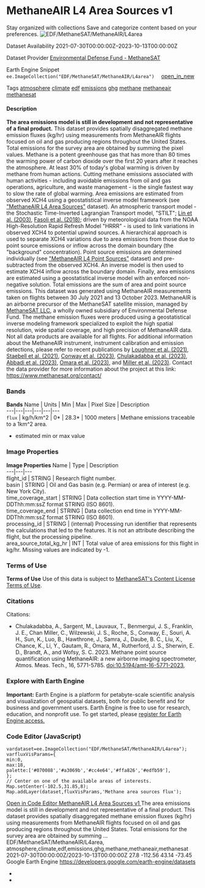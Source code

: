  
#  MethaneAIR L4 Area Sources v1 
Stay organized with collections  Save and categorize content based on your preferences. 
![EDF/MethaneSAT/MethaneAIR/L4area](https://developers.google.com/earth-engine/datasets/images/EDF/EDF_MethaneSAT_MethaneAIR_L4area_sample.png) 

Dataset Availability
    2021-07-30T00:00:00Z–2023-10-13T00:00:00Z 

Dataset Provider
     [ Environmental Defense Fund - MethaneSAT ](https://methanesat.org) 

Earth Engine Snippet
     `    ee.ImageCollection("EDF/MethaneSAT/MethaneAIR/L4area")   ` [ open_in_new ](https://code.earthengine.google.com/?scriptPath=Examples:Datasets/EDF/EDF_MethaneSAT_MethaneAIR_L4area) 

Tags
     [atmosphere](https://developers.google.com/earth-engine/datasets/tags/atmosphere) [climate](https://developers.google.com/earth-engine/datasets/tags/climate) [edf](https://developers.google.com/earth-engine/datasets/tags/edf) [emissions](https://developers.google.com/earth-engine/datasets/tags/emissions) [ghg](https://developers.google.com/earth-engine/datasets/tags/ghg) [methane](https://developers.google.com/earth-engine/datasets/tags/methane) [methaneair](https://developers.google.com/earth-engine/datasets/tags/methaneair) [methanesat](https://developers.google.com/earth-engine/datasets/tags/methanesat)
#### Description
**The area emissions model is still in development and not representative of a final product.**
This dataset provides spatially disaggregated methane emission fluxes (kg/hr) using measurements from MethaneAIR flights focused on oil and gas producing regions throughout the United States. Total emissions for the survey area are obtained by summing the pixel values.
Methane is a potent greenhouse gas that has more than 80 times the warming power of carbon dioxide over the first 20 years after it reaches the atmosphere. At least 30% of today's global warming is driven by methane from human actions. Cutting methane emissions associated with human activities - including avoidable emissions from oil and gas operations, agriculture, and waste management - is the single fastest way to slow the rate of global warming.
Area emissions are estimated from observed XCH4 using a geostatistical inverse model framework (see ["MethaneAIR L4 Area Sources"](https://developers.google.com/earth-engine/datasets/catalog/EDF_MethaneSAT_MethaneAIR_L4area) dataset). An atmospheric transport model - the Stochastic Time-Inverted Lagrangian Transport model, "STILT"; [Lin et al. (2003)](https://doi.org/10.1029/2002JD003161), [Fasoli et al. (2018)](https://doi.org/10.5194/gmd-11-2813-2018); driven by meteorological data from the NOAA High-Resolution Rapid Refresh Model "HRRR" - is used to link variations in observed XCH4 to potential upwind sources. A hierarchical approach is used to separate XCH4 variations due to area emissions from those due to point source emissions or inflow across the domain boundary (the "background" concentration). Point source emissions are determined individually (see ["MethaneAIR L4 Point Sources"](https://developers.google.com/earth-engine/datasets/catalog/EDF_MethaneSAT_MethaneAIR_L4point) dataset) and pre-subtracted from the observed XCH4. An inverse model is then used to estimate XCH4 inflow across the boundary domain. Finally, area emissions are estimated using a geostatistical inverse model with an enforced non-negative solution. Total emissions are the sum of area and point source emissions.
This dataset was generated using MethaneAIR measurements taken on flights between 30 July 2021 and 13 October 2023. MethaneAIR is an airborne precursor of the MethaneSAT satellite mission, managed by [MethaneSAT LLC](https://www.methanesat.org/), a wholly owned subsidiary of Environmental Defense Fund. The methane emission fluxes were produced using a geostatistical inverse modeling framework specialized to exploit the high spatial resolution, wide spatial coverage, and high precision of MethaneAIR data. Not all data products are available for all flights.
For additional information about the MethaneAIR instrument, instrument calibration and emission detections, please refer to recent publications by [Loughner et al. (2021)](https://doi.org/10.1175/JAMC-D-20-0158.1), [Staebell et al. (2021)](https://doi.org/10.5194/amt-14-3737-2021), [Conway et al. (2023)](https://doi.org/10.5194/amt-2023-111), [Chulakadabba et al. (2023)](https://doi.org/10.5194/egusphere-2023-822), [Abbadi et al. (2023)](https://doi.org/10.31223/X51D4C), [Omara et al. (2023)](https://doi.org/10.5194/essd-15-3761-2023), and [Miller et al. (2023)](https://doi.org/10.5194/egusphere-2023-1962).
Contact the data provider for more information about the project at this link: <https://www.methanesat.org/contact/>
### Bands
**Bands**
Name | Units | Min | Max | Pixel Size | Description  
---|---|---|---|---|---  
`flux` | kg/h/km^2 |  0*  |  28.3*  |  1000 meters  | Methane emissions traceable to a 1km^2 area.  
* estimated min or max value 
### Image Properties
**Image Properties**
Name | Type | Description  
---|---|---  
flight_id | STRING | Research flight number.  
basin | STRING | Oil and Gas basin (e.g. Permian) or area of interest (e.g. New York City).  
time_coverage_start | STRING | Data collection start time in YYYY-MM-DDThh:mm:ssZ format STRING (ISO 8601).  
time_coverage_end | STRING | Data collection end time in YYYY-MM-DDThh:mm:ssZ format STRING (ISO 8601).  
processing_id | STRING | (internal) Processing run identifier that represents the calculations that led to the features. It is not an attribute describing the flight, but the processing pipeline.  
area_source_total_kg_hr | INT | Total value of area emissions for this flight in kg/hr. Missing values are indicated by -1.  
### Terms of Use
**Terms of Use**
Use of this data is subject to [MethaneSAT's Content License Terms of Use](https://www.methanesat.org/sites/default/files/2025-02/MethaneSAT%20-%20Content%20License%20Terms%20of%20Use%20%28Revised%202-12-2025%29%5B25%5D.pdf).
### Citations
Citations:
  * Chulakadabba, A., Sargent, M., Lauvaux, T., Benmergui, J. S., Franklin, J. E., Chan Miller, C., Wilzewski, J. S., Roche, S., Conway, E., Souri, A. H., Sun, K., Luo, B., Hawthrone, J., Samra, J., Daube, B. C., Liu, X., Chance, K., Li, Y., Gautam, R., Omara, M., Rutherford, J. S., Sherwin, E. D., Brandt, A., and Wofsy, S. C. 2023. Methane point source quantification using MethaneAIR: a new airborne imaging spectrometer, Atmos. Meas. Tech., 16, 5771-5785. [doi:10.5194/amt-16-5771-2023](https://doi.org/10.5194/amt-16-5771-2023),


### Explore with Earth Engine
**Important:** Earth Engine is a platform for petabyte-scale scientific analysis and visualization of geospatial datasets, both for public benefit and for business and government users. Earth Engine is free to use for research, education, and nonprofit use. To get started, please [register for Earth Engine access.](https://console.cloud.google.com/earth-engine)
### Code Editor (JavaScript)
```
vardataset=ee.ImageCollection("EDF/MethaneSAT/MethaneAIR/L4area");
varfluxVisParams={
min:0,
max:18,
palette:['#070088','#a3069b','#cc4e64','#ffa826','#edfb59'],
};
// Center on one of the available areas of interests.
Map.setCenter(-102.5,31.85,8);
Map.addLayer(dataset,fluxVisParams,'Methane area sources flux');
```
[ Open in Code Editor ](https://code.earthengine.google.com/?scriptPath=Examples:Datasets/EDF/EDF_MethaneSAT_MethaneAIR_L4area)
[ MethaneAIR L4 Area Sources v1 ](https://developers.google.com/earth-engine/datasets/catalog/EDF_MethaneSAT_MethaneAIR_L4area)
The area emissions model is still in development and not representative of a final product. This dataset provides spatially disaggregated methane emission fluxes (kg/hr) using measurements from MethaneAIR flights focused on oil and gas producing regions throughout the United States. Total emissions for the survey area are obtained by summing …
EDF/MethaneSAT/MethaneAIR/L4area, atmosphere,climate,edf,emissions,ghg,methane,methaneair,methanesat 
2021-07-30T00:00:00Z/2023-10-13T00:00:00Z
27.8 -112.56 43.14 -73.45 
Google Earth Engine
https://developers.google.com/earth-engine/datasets
  * [ ](https://doi.org/https://methanesat.org)
  * [ ](https://doi.org/https://developers.google.com/earth-engine/datasets/catalog/EDF_MethaneSAT_MethaneAIR_L4area)


